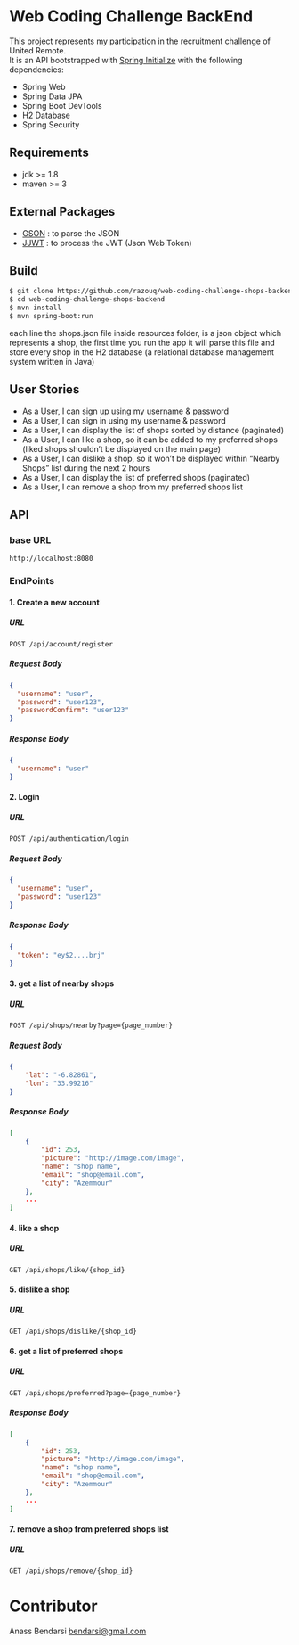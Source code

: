 # Web Coding Challenge BackEnd
This project represents my participation in the recruitment challenge of United Remote.<br>
It is an API bootstrapped with [Spring Initialize](https://start.spring.io/)
with the following dependencies:
- Spring Web
- Spring Data JPA
- Spring Boot DevTools
- H2 Database
- Spring Security

## Requirements
- jdk >= 1.8
- maven >= 3
## External Packages
- [GSON](https://github.com/google/gson) : to parse the JSON
- [JJWT](https://github.com/jwtk/jjwt) : to process the JWT (Json Web Token)
## Build
``` sh
$ git clone https://github.com/razouq/web-coding-challenge-shops-backend.git
$ cd web-coding-challenge-shops-backend
$ mvn install
$ mvn spring-boot:run
```
each line the shops.json file inside resources folder, is a json object which represents a shop,
the first time you run the app it will parse this file and store every shop in the H2 database
(a relational database management system written in Java)

## User Stories
- As a User, I can sign up using my username & password
- As a User, I can sign in using my username & password
- As a User, I can display the list of shops sorted by distance (paginated)
- As a User, I can like a shop, so it can be added to my preferred shops (liked shops shouldn’t be displayed on the main page)
- As a User, I can dislike a shop, so it won’t be displayed within “Nearby Shops” list during the next 2 hours
- As a User, I can display the list of preferred shops (paginated)
- As a User, I can remove a shop from my preferred shops list


## API
### base URL
``` http
http://localhost:8080
```
### EndPoints
#### 1. Create a new account
##### URL
``` http
POST /api/account/register
```
##### Request Body
``` json
{
  "username": "user",
  "password": "user123",
  "passwordConfirm": "user123"
}
```
##### Response Body
``` json
{
  "username": "user"
}
```
#### 2. Login
##### URL
``` http
POST /api/authentication/login
```
##### Request Body
``` json
{
  "username": "user",
  "password": "user123"
}
```
##### Response Body
``` json
{
  "token": "ey$2....brj"
}
```

#### 3. get a list of nearby shops
##### URL
``` http
POST /api/shops/nearby?page={page_number}
```
##### Request Body
``` json
{
	"lat": "-6.82861",
	"lon": "33.99216"
}
```
##### Response Body
``` json
[
    {
        "id": 253,
        "picture": "http://image.com/image",
        "name": "shop name",
        "email": "shop@email.com",
        "city": "Azemmour"
    },
    ...
]
```

#### 4. like a shop
##### URL
``` http
GET /api/shops/like/{shop_id}
```

#### 5. dislike a shop
##### URL
``` http
GET /api/shops/dislike/{shop_id}
```

#### 6. get a list of preferred shops
##### URL
``` http
GET /api/shops/preferred?page={page_number}
```

##### Response Body
``` json
[
    {
        "id": 253,
        "picture": "http://image.com/image",
        "name": "shop name",
        "email": "shop@email.com",
        "city": "Azemmour"
    },
    ...
]
```

#### 7. remove a shop from preferred shops list
##### URL
``` http
GET /api/shops/remove/{shop_id}
```
# Contributor
Anass Bendarsi 
bendarsi@gmail.com
